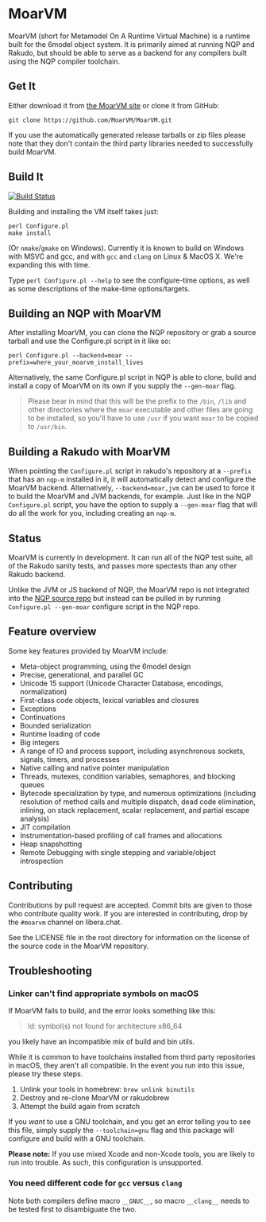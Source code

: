 # MoarVM

MoarVM (short for Metamodel On A Runtime Virtual Machine) is a runtime built
for the 6model object system. It is primarily aimed at running NQP and
Rakudo, but should be able to serve as a backend for any compilers
built using the NQP compiler toolchain.

## Get It
Either download it from [the MoarVM site](https://www.moarvm.org/) or clone it from GitHub:
```
git clone https://github.com/MoarVM/MoarVM.git
```
If you use the automatically generated release tarballs or zip files please note that they don't
contain the third party libraries needed to successfully build MoarVM.

## Build It
[![Build Status](https://dev.azure.com/MoarVM/MoarVM/_apis/build/status/MoarVM.MoarVM?branchName=master)](https://dev.azure.com/MoarVM/MoarVM/_build/latest?definitionId=1&branchName=master)

Building and installing the VM itself takes just:

    perl Configure.pl
    make install

(Or `nmake`/`gmake` on Windows). Currently it is known to build on Windows
with MSVC and gcc, and with `gcc` and `clang` on Linux & MacOS X.  We're
expanding this with time.

Type `perl Configure.pl --help` to see the configure-time options, as well
as some descriptions of the make-time options/targets.

## Building an NQP with MoarVM

After installing MoarVM, you can clone the NQP repository or grab a source
tarball and use the Configure.pl script in it like so:

    perl Configure.pl --backend=moar --prefix=where_your_moarvm_install_lives

Alternatively, the same Configure.pl script in NQP is able to clone, build
and install a copy of MoarVM on its own if you supply the `--gen-moar` flag.

> Please bear in mind that this will be the prefix to the `/bin`, `/lib` and other directories where the `moar` executable and other files are going to be installed, so you'll have to use `/usr` if you want `moar` to be copied to `/usr/bin`.

## Building a Rakudo with MoarVM

When pointing the `Configure.pl` script in rakudo's repository at a `--prefix`
that has an `nqp-m` installed in it, it will automatically detect and configure
the MoarVM backend. Alternatively, `--backend=moar,jvm` can be used to force
it to build the MoarVM and JVM backends, for example. Just like in the NQP
`Configure.pl` script, you have the option to supply a `--gen-moar` flag that
will do all the work for you, including creating an `nqp-m`.

## Status

MoarVM is currently in development. It can run all of the NQP test suite, all
of the Rakudo sanity tests, and passes more spectests than any other
Rakudo backend.

Unlike the JVM or JS backend of NQP, the MoarVM repo is not integrated into the
[NQP source repo](http://github.com/perl6/nqp) but instead can be pulled
in by running `Configure.pl --gen-moar` configure script in the NQP repo.

## Feature overview

Some key features provided by MoarVM include:

* Meta-object programming, using the 6model design
* Precise, generational, and parallel GC
* Unicode 15 support (Unicode Character Database, encodings, normalization)
* First-class code objects, lexical variables and closures
* Exceptions
* Continuations
* Bounded serialization
* Runtime loading of code
* Big integers
* A range of IO and process support, including asynchronous sockets, signals,
  timers, and processes
* Native calling and native pointer manipulation
* Threads, mutexes, condition variables, semaphores, and blocking queues
* Bytecode specialization by type, and numerous optimizations (including
  resolution of method calls and multiple dispatch, dead code elimination,
  inlining, on stack replacement, scalar replacement, and partial escape
  analysis)
* JIT compilation
* Instrumentation-based profiling of call frames and allocations
* Heap snapshotting
* Remote Debugging with single stepping and variable/object introspection

## Contributing

Contributions by pull request are accepted. Commit bits are given to those who
contribute quality work. If you are interested in contributing, drop by the
`#moarvm` channel on libera.chat.

See the LICENSE file in the root directory for information on the license of
the source code in the MoarVM repository.

## Troubleshooting

### Linker can't find appropriate symbols on macOS

If MoarVM fails to build, and the error looks something like this:

> ld: symbol(s) not found for architecture x86_64

you likely have an incompatible mix of build and bin utils.

While it is common to have toolchains installed from third party repositories in macOS, they aren't all compatible. In the event you run into this issue, please try these steps.

 1. Unlink your tools in homebrew: `brew unlink binutils`
 2. Destroy and re-clone MoarVM or rakudobrew
 3. Attempt the build again from scratch

If you _want_ to use a GNU toolchain, and you get an error telling you to see this file, simply supply the `--toolchain=gnu` flag and this package will configure and build with a GNU toolchain.

**Please note:** If you use mixed Xcode and non-Xcode tools, you are likely to run into trouble. As such, this configuration is unsupported.

### You need different code for `gcc` versus `clang`

Note both compilers define macro `__GNUC__`, so macro `__clang__` needs to be tested first to disambiguate the two.

